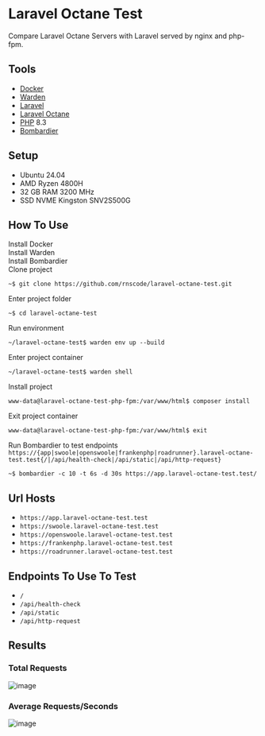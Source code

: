# Laravel Octane Test

Compare Laravel Octane Servers with Laravel served by nginx and php-fpm.

## Tools

- [Docker](https://www.docker.com/)
- [Warden](https://warden.dev/)
- [Laravel](https://laravel.com/)
- [Laravel Octane](https://github.com/laravel/octane)
- [PHP](https://www.php.net/) 8.3
- [Bombardier](https://github.com/codesenberg/bombardier)

## Setup

- Ubuntu 24.04
- AMD Ryzen 4800H
- 32 GB RAM 3200 MHz
- SSD NVME Kingston SNV2S500G

## How To Use

Install Docker\
Install Warden\
Install Bombardier\
Clone project
````shell
~$ git clone https://github.com/rnscode/laravel-octane-test.git
````
Enter project folder
```shell
~$ cd laravel-octane-test
```
Run environment
```shell
~/laravel-octane-test$ warden env up --build
```
Enter project container
```shell
~/laravel-octane-test$ warden shell
```
Install project
```shell
www-data@laravel-octane-test-php-fpm:/var/www/html$ composer install
```
Exit project container
```shell
www-data@laravel-octane-test-php-fpm:/var/www/html$ exit
```
Run Bombardier to test endpoints `https://{app|swoole|openswoole|frankenphp|roadrunner}.laravel-octane-test.test{/|/api/health-check|/api/static|/api/http-request}`
```shell
~$ bombardier -c 10 -t 6s -d 30s https://app.laravel-octane-test.test/
```

## Url Hosts
- `https://app.laravel-octane-test.test`
- `https://swoole.laravel-octane-test.test`
- `https://openswoole.laravel-octane-test.test`
- `https://frankenphp.laravel-octane-test.test`
- `https://roadrunner.laravel-octane-test.test`

## Endpoints To Use To Test

- `/`
- `/api/health-check`
- `/api/static`
- `/api/http-request`

## Results

### Total Requests
![image](https://github.com/user-attachments/assets/c5a5005e-117c-4985-843f-bf3bf4198cec)

### Average Requests/Seconds
![image](https://github.com/user-attachments/assets/e6f34381-da53-4fdb-9961-f49b1fb3529d)

